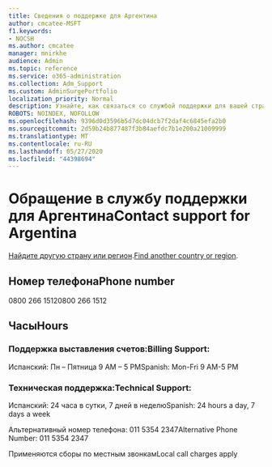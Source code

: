 ```yaml
---
title: Сведения о поддержке для Аргентина
author: cmcatee-MSFT
f1.keywords:
- NOCSH
ms.author: cmcatee
manager: mnirkhe
audience: Admin
ms.topic: reference
ms.service: o365-administration
ms.collection: Adm_Support
ms.custom: AdminSurgePortfolio
localization_priority: Normal
description: Узнайте, как связаться со службой поддержки для вашей страны или региона.
ROBOTS: NOINDEX, NOFOLLOW
ms.openlocfilehash: 9396d0d3596b5d7dc04dcb7f2daf4c6845efa2b0
ms.sourcegitcommit: 2d59b24b877487f3b84aefdc7b1e200a21009999
ms.translationtype: MT
ms.contentlocale: ru-RU
ms.lasthandoff: 05/27/2020
ms.locfileid: "44398694"
---
```

# <a name="contact-support-for-argentina"></a><span data-ttu-id="153b3-103">Обращение в службу поддержки для Аргентина</span><span class="sxs-lookup"><span data-stu-id="153b3-103">Contact support for Argentina</span></span>

<span data-ttu-id="153b3-104">[Найдите другую страну или регион](../contact-support-for-business-products.md).</span><span class="sxs-lookup"><span data-stu-id="153b3-104">[Find another country or region](../contact-support-for-business-products.md).</span></span>

## <a name="phone-number"></a><span data-ttu-id="153b3-105">Номер телефона</span><span class="sxs-lookup"><span data-stu-id="153b3-105">Phone number</span></span>
<span data-ttu-id="153b3-106">0800 266 1512</span><span class="sxs-lookup"><span data-stu-id="153b3-106">0800 266 1512</span></span>

## <a name="hours"></a><span data-ttu-id="153b3-107">Часы</span><span class="sxs-lookup"><span data-stu-id="153b3-107">Hours</span></span>
### <a name="billing-support"></a><span data-ttu-id="153b3-108">Поддержка выставления счетов:</span><span class="sxs-lookup"><span data-stu-id="153b3-108">Billing Support:</span></span>

<span data-ttu-id="153b3-109">Испанский: Пн – Пятница 9 AM – 5 PM</span><span class="sxs-lookup"><span data-stu-id="153b3-109">Spanish: Mon-Fri 9 AM-5 PM</span></span>

### <a name="technical-support"></a><span data-ttu-id="153b3-110">Техническая поддержка:</span><span class="sxs-lookup"><span data-stu-id="153b3-110">Technical Support:</span></span>

<span data-ttu-id="153b3-111">Испанский: 24 часа в сутки, 7 дней в неделю</span><span class="sxs-lookup"><span data-stu-id="153b3-111">Spanish: 24 hours a day, 7 days a week</span></span>

<span data-ttu-id="153b3-112">Альтернативный номер телефона: 011 5354 2347</span><span class="sxs-lookup"><span data-stu-id="153b3-112">Alternative Phone Number: 011 5354 2347</span></span>

<span data-ttu-id="153b3-113">Применяются сборы по местным звонкам</span><span class="sxs-lookup"><span data-stu-id="153b3-113">Local call charges apply</span></span>
